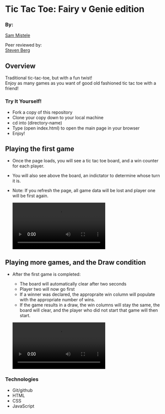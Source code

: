# Tic Tac Toe: Fairy v Genie edition

### By:

[Sam Mistele](https://github.com/SamusMist)

Peer reviewed by:
\
[Steven Berg](https://github.com/saberg1)

## Overview
Traditional tic-tac-toe, but with a fun twist!
\
Enjoy as many games as you want of good old fashioned tic tac toe with a friend!

### Try It Yourself!
- Fork a copy of this repository
- Clone your copy down to your local machine
- cd into (directory-name)
- Type (open index.html) to open the main page in your browser
- Enjoy!

## Playing the first game
- Once the page loads, you will see a tic tac toe board, and a win counter for each player.
- You will also see above the board, an indictator to determine whose turn it is.
- Note: If you refresh the page, all game data will be lost and player one will be first again.

  ![game-one](https://user-images.githubusercontent.com/89484102/150374760-fcfc8743-357b-4e81-9973-4288b7cae143.mov)

## Playing more games, and the Draw condition
- After the first game is completed:
  - The board will automatically clear after two seconds
  - Player two will now go first
  - If a winner was declared, the appropraite win column will populate with the appropriate number of wins.
  - If the game results in a draw, the win columns will stay the same, the board will clear, and the player who did not start that game will then start.

  ![draw-game](https://user-images.githubusercontent.com/89484102/150374431-8f7d5180-10b6-4e27-b318-0f829010157c.mov)

### Technologies
- Git/github
- HTML
- CSS
- JavaScript
